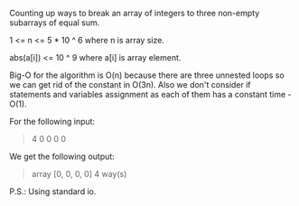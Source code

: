 

Counting up ways to break an array of integers to three non-empty subarrays of equal sum.

1 <= n <= 5 * 10 ^ 6 where n is array size.

abs(a[i]) <= 10 ^ 9 where a[i] is array element.

Big-O for the algorithm is O(n) because there are three unnested loops so we can get rid of the constant in O(3n).
Also we don't consider if statements and variables assignment as each of them has a constant time - O(1).

For the following input:
> 4
> 0 0 0 0

We get the following output:
> array [0, 0, 0, 0]
> 4 way(s)

P.S.: Using standard io.
